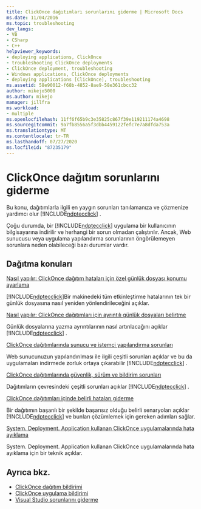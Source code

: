```yaml
---
title: ClickOnce dağıtımları sorunlarını giderme | Microsoft Docs
ms.date: 11/04/2016
ms.topic: troubleshooting
dev_langs:
- VB
- CSharp
- C++
helpviewer_keywords:
- deploying applications, ClickOnce
- troubleshooting ClickOnce deployments
- ClickOnce deployment, troubleshooting
- Windows applications, ClickOnce deployments
- deploying applications [ClickOnce], troubleshooting
ms.assetid: 58e90012-f68b-4852-8ae9-58e361cbcc32
author: mikejo5000
ms.author: mikejo
manager: jillfra
ms.workload:
- multiple
ms.openlocfilehash: 11ff6f65b9c3e35825c867f39e119211174a4698
ms.sourcegitcommit: 9a7fb8556a5f3dbb4459122fefc7e7a8dfda753a
ms.translationtype: MT
ms.contentlocale: tr-TR
ms.lasthandoff: 07/27/2020
ms.locfileid: "87235179"
---
```

# <a name="troubleshoot-clickonce-deployments"></a>ClickOnce dağıtım sorunlarını giderme
Bu konu, dağıtımlarla ilgili en yaygın sorunları tanılamanıza ve çözmenize yardımcı olur [!INCLUDE[ndptecclick](../deployment/includes/ndptecclick_md.md)] .

 Çoğu durumda, bir [!INCLUDE[ndptecclick](../deployment/includes/ndptecclick_md.md)] uygulama bir kullanıcının bilgisayarına indirilir ve herhangi bir sorun olmadan çalıştırılır. Ancak, Web sunucusu veya uygulama yapılandırma sorunlarının öngörülemeyen sorunlara neden olabileceği bazı durumlar vardır.

## <a name="deployment-considerations"></a>Dağıtma konuları

 [Nasıl yapılır: ClickOnce dağıtım hataları için özel günlük dosyası konumu ayarlama](../deployment/how-to-set-a-custom-log-file-location-for-clickonce-deployment-errors.md)

 [!INCLUDE[ndptecclick](../deployment/includes/ndptecclick_md.md)]Bir makinedeki tüm etkinleştirme hatalarının tek bir günlük dosyasına nasıl yeniden yönlendirileceğini açıklar.

 [Nasıl yapılır: ClickOnce dağıtımları için ayrıntılı günlük dosyaları belirtme](../deployment/how-to-specify-verbose-log-files-for-clickonce-deployments.md)

 Günlük dosyalarına yazma ayrıntılarının nasıl artırılacağını açıklar [!INCLUDE[ndptecclick](../deployment/includes/ndptecclick_md.md)] .

 [ClickOnce dağıtımlarında sunucu ve istemci yapılandırma sorunları](../deployment/server-and-client-configuration-issues-in-clickonce-deployments.md)

 Web sunucunuzun yapılandırılması ile ilgili çeşitli sorunları açıklar ve bu da uygulamaları indirmede zorluk ortaya çıkarabilir [!INCLUDE[ndptecclick](../deployment/includes/ndptecclick_md.md)] .

 [ClickOnce dağıtımlarında güvenlik, sürüm ve bildirim sorunları](../deployment/security-versioning-and-manifest-issues-in-clickonce-deployments.md)

 Dağıtımların çevresindeki çeşitli sorunları açıklar [!INCLUDE[ndptecclick](../deployment/includes/ndptecclick_md.md)] .

 [ClickOnce dağıtımları içinde belirli hataları giderme](../deployment/troubleshooting-specific-errors-in-clickonce-deployments.md)

 Bir dağıtımın başarılı bir şekilde başarısız olduğu belirli senaryoları açıklar [!INCLUDE[ndptecclick](../deployment/includes/ndptecclick_md.md)] ve bunları çözümlemek için gereken adımları sağlar.

 [System. Deployment. Application kullanan ClickOnce uygulamalarında hata ayıklama](../deployment/debugging-clickonce-applications-that-use-system-deployment-application.md)

 System. Deployment. Application kullanan ClickOnce uygulamalarında hata ayıklama için bir teknik açıklar.

## <a name="see-also"></a>Ayrıca bkz.

- [ClickOnce dağıtım bildirimi](../deployment/clickonce-deployment-manifest.md)
- [ClickOnce uygulama bildirimi](../deployment/clickonce-application-manifest.md)
- [Visual Studio sorunlarını giderme](/troubleshoot/visualstudio/welcome-visual-studio/)